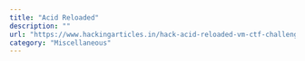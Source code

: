 ```yaml
---
title: "Acid Reloaded"
description: ""
url: "https://www.hackingarticles.in/hack-acid-reloaded-vm-ctf-challenge/"
category: "Miscellaneous"
---
```

